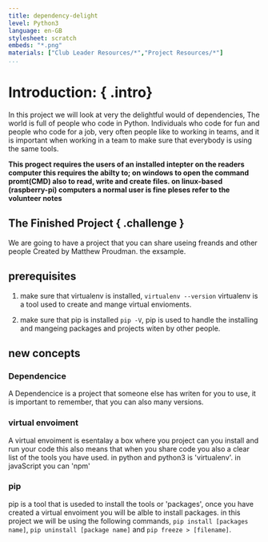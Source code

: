 ```yaml
---
title: dependency-delight
level: Python3
language: en-GB
stylesheet: scratch
embeds: "*.png"
materials: ["Club Leader Resources/*","Project Resources/*"]
...
```


# Introduction:  { .intro}
In this project we will look at very the delightful would of dependencies, The world is full of people who code in Python. Individuals who code for fun and people who code for a job, very often people like to working in teams, and it is important when working in a team to make sure that everybody is using the same tools.

**This progect requires the users of an installed intepter on the readers computer this requires the abilty to; on windows to open the command promt(CMD) also to read, write and create files. on linux-based (raspberry-pi) computers a normal user is fine pleses refer to the volunteer notes**

## The Finished Project { .challenge }
We are going to have a project that you can share useing freands and other people Created by Matthew Proudman. the exsample.

## prerequisites
1. make sure that virtualenv is installed, `virtualenv --version` virtualenv is a tool used to create and mange virtual envioments.

2. make sure that pip is installed `pip -V`, pip is used to handle the installing and mangeing packages and projects witen by other people.

## new concepts
### Dependencice
A Dependencice is a project that someone else has writen for you to use, it is important to remember, that you can also many versions.

### virtual envoiment
A virtual envoiment is esentalay a box where you project can you install and run your code this also means that when you share code you also a clear list of the tools you have used. in python and python3 is 'virtualenv'. in javaScript you can 'npm'

### pip
pip is a tool that is useded to install the tools or 'packages', once you have created a virtual envoiment you will be alble to install packages. in this project we will be using the following commands, `pip install [packages name]`, `pip uninstall [package name]` and `pip freeze > [filename]`.
